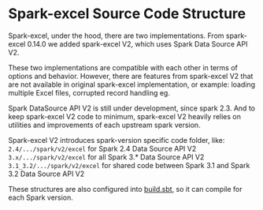 Spark-excel Source Code Structure
=================================

Spark-excel, under the hood, there are two implementations. From spark-excel 0.14.0 we added spark-excel V2, which uses Spark Data Source API V2.

These two implementations are compatible with each other in terms of options and behavior. However, there are features from spark-excel V2 that are not available in original spark-excel implementation, or example: loading multiple Excel files, corrupted record handling eg.

Spark DataSource API V2 is still under development, since spark 2.3. And to keep spark-excel V2 code to minimum, spark-excel V2 heavily relies on utilities and improvements of each upstream spark version.

Spark-excel V2 introduces spark-version specific code folder, like:
`2.4/.../spark/v2/excel` for Spark 2.4 Data Source API V2
`3.x/.../spark/v2/excel` for all Spark 3.* Data Source API V2
`3.1_3.2/.../spark/v2/excel` for shared code between Spark 3.1 and Spark 3.2 Data Source API V2

These structures are also configured into [build.sbt](https://github.com/crealytics/spark-excel/blob/main/build.sbt#L56), so it can compile for each Spark version.
